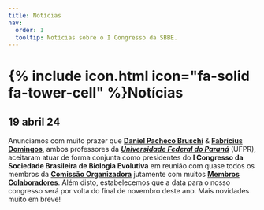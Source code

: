 ```yaml
---
title: Notícias
nav:
  order: 1
  tooltip: Notícias sobre o I Congresso da SBBE.
---
```


# {% include icon.html icon="fa-solid fa-tower-cell" %}Notícias

## 19 abril 24

Anunciamos com muito prazer que <a href="http://lattes.cnpq.br/3385833390152528"><b>Daniel Pacheco Bruschi</b></a> & <a href="http://lattes.cnpq.br/3355995388953032"><b>Fabrícius Domingos</b></a>, ambos professores da <a href="https://ufpr.br/"><b><i>Universidade Federal do Paraná</i></b></a> (UFPR), aceitaram atuar de forma conjunta como presidentes do <b>I Congresso da Sociedade Brasileira de Biologia Evolutiva</b> em reunião com quase todos os membros da <a href="https://sbbe2024.github.io/Organiza%C3%A7%C3%A3o/"><b>Comissão Organizadora</b></a> jutamente com muitos <a href="https://sbbe2024.github.io/Organiza%C3%A7%C3%A3o/#colaboradores"><b>Membros Colaboradores</b></a>. Além disto, estabelecemos que a data para o nosso congresso será por volta do final de novembro deste ano. Mais novidades muito em breve!

